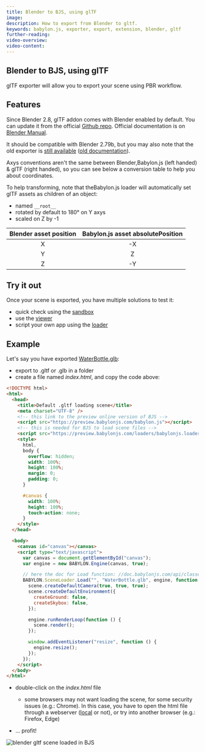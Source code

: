 ```yaml
---
title: Blender to BJS, using glTF
image:
description: How to export from Blender to gltf.
keywords: babylon.js, exporter, export, extension, blender, gltf
further-reading:
video-overview:
video-content:
---
```


## Blender to BJS, using glTF

glTF exporter will allow you to export your scene using PBR workflow.

## Features

Since Blender 2.8, glTF addon comes with Blender enabled by default. You can update it from the official [Github repo](https://github.com/KhronosGroup/glTF-Blender-IO). Official documentation is on [Blender Manual](https://docs.blender.org/manual/en/latest/addons/import_export/scene_gltf2.html).

It should be compatible with Blender 2.79b, but you may also note that the old exporter is [still available](https://github.com/KhronosGroup/glTF-Blender-Exporter) ([old documentation](https://github.com/KhronosGroup/glTF-Blender-Exporter/blob/master/docs/user.md)).

Axys conventions aren't the same between Blender,Babylon.js (left handed) & glTF (right handed), so you can see below a conversion table to help you about coordinates.

To help transforming, note that theBabylon.js loader will automatically set glTF assets as children of an object:

- named `__root__`
- rotated by default to 180° on Y axys
- scaled on Z by -1

| Blender asset position |Babylon.js asset absolutePosition |
| :--------------------: | :------------------------------: |
|           X            |                -X                |
|           Y            |                Z                 |
|           Z            |                -Y                |

## Try it out

Once your scene is exported, you have multiple solutions to test it:

- quick check using the [sandbox](https://sandbox.babylonjs.com/)
- use the [viewer](//doc.babylonjs.com/extensions/the_babylon_viewer)
- script your own app using the [loader](/divingDeeper/importers/loadingFileTypes)

## Example

Let's say you have exported [WaterBottle.glb](https://github.com/KhronosGroup/glTF-Sample-Models/tree/master/2.0/WaterBottle/glTF-Binary):

- export to .gltf or .glb in a folder
- create a file named _index.html_, and copy the code above:

```html
<!DOCTYPE html>
<html>
  <head>
    <title>Default .gltf loading scene</title>
    <meta charset="UTF-8" />
    <!-- this link to the preview online version of BJS -->
    <script src="https://preview.babylonjs.com/babylon.js"></script>
    <!-- this is needed for BJS to load scene files -->
    <script src="https://preview.babylonjs.com/loaders/babylonjs.loaders.js"></script>
    <style>
      html,
      body {
        overflow: hidden;
        width: 100%;
        height: 100%;
        margin: 0;
        padding: 0;
      }

      #canvas {
        width: 100%;
        height: 100%;
        touch-action: none;
      }
    </style>
  </head>

  <body>
    <canvas id="canvas"></canvas>
    <script type="text/javascript">
      var canvas = document.getElementById("canvas");
      var engine = new BABYLON.Engine(canvas, true);

      // here the doc for Load function: //doc.babylonjs.com/api/classes/babylon.sceneloader#load
      BABYLON.SceneLoader.Load("", "WaterBottle.glb", engine, function (scene) {
        scene.createDefaultCamera(true, true, true);
        scene.createDefaultEnvironment({
          createGround: false,
          createSkybox: false,
        });

        engine.runRenderLoop(function () {
          scene.render();
        });

        window.addEventListener("resize", function () {
          engine.resize();
        });
      });
    </script>
  </body>
</html>
```

- double-click on the _index.html_ file

  - some browsers may not want loading the scene, for some security issues (e.g.: Chrome). In this case, you have to open the html file through a webserver ([local](/extensions/Babylon.js+ExternalLibraries/Running_a_local_webserver_for_BabylonJs) or not), or try into another browser (e.g.: Firefox, Edge)

- ... profit!

![blender gltf scene loaded in BJS](/img/exporters/blender/gltf/gltf-loaded.png)
